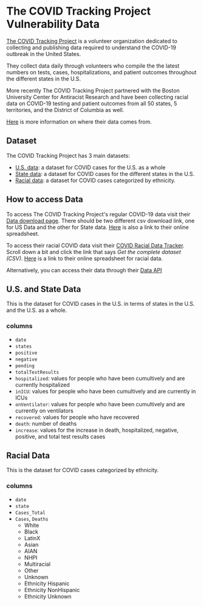 # The COVID Tracking Project Vulnerability Data

[The COVID Tracking Project](https://covidtracking.com/) is a volunteer organization dedicated to collecting and publishing data required to understand the COVID-19 outbreak in the United States. 

They collect data daily through volunteers who compile the the latest numbers on tests, cases, hospitalizations, and patient outcomes throughout the different states in the U.S. 

More recently The COVID Tracking Project partnered with the Boston University Center for Antiracist Research and have been collecting racial data on COVID-19 testing and patient outcomes from all 50 states, 5 territories, and the District of Columbia as well. 


[Here](https://covidtracking.com/about-data/sources) is more information on where their data comes from. 


## Dataset 

The COVID Tracking Project has 3 main datasets:

- [U.S. data](#us-and-state-data): a dataset for COVID cases for the U.S. as a whole
- [State data](#us-and-state-data): a dataset for COVID cases for the different states in the U.S. 
- [Racial data](#racial-data): a dataset for COVID cases categorized by ethnicity. 


## How to access Data
To access The COVID Tracking Project's regular COVID-19 data visit their [Data download page](https://covidtracking.com/data/download). There should be two different csv download link, one for US Data and the other for State data. [Here](https://docs.google.com/spreadsheets/u/2/d/e/2PACX-1vRwAqp96T9sYYq2-i7Tj0pvTf6XVHjDSMIKBdZHXiCGGdNC0ypEU9NbngS8mxea55JuCFuua1MUeOj5/pubhtml#) is also a link to their online spreadsheet. 

To access their racial COVID data visit their [COVID Racial Data Tracker](https://covidtracking.com/race). Scroll down a bit and click the link that says *Get the complete dataset (CSV)*. [Here](https://docs.google.com/spreadsheets/u/1/d/e/2PACX-1vR_xmYt4ACPDZCDJcY12kCiMiH0ODyx3E1ZvgOHB8ae1tRcjXbs_yWBOA4j4uoCEADVfC1PS2jYO68B/pubhtml#) is a link to their online spreadsheet for racial data. 

Alternatively, you can access their data through their [Data API](https://covidtracking.com/data/api)


## U.S. and State Data
This is the dataset for COVID cases in the U.S. in terms of states in the U.S. and the U.S. as a whole. 

### columns
- `date`
- `states`
- `positive`
-  `negative`
- `pending`
- `totalTestResults`
- `hospitalized`: values for people who have been cumultively and are currently hospitalized 
- `inICU`: values for people who have been cumultively and are currently in ICUs
- `onVentilator`: values for people who have been cumultively and are currently on ventilators
- `recovered`: values for people who have recovered 
- `death`: number of deaths
- `increase`: values for the increase in death, hospitalized, negative, positive, and total test results cases


## Racial Data
This is the dataset for COVID cases categorized by ethnicity. 

### columns
- `date`
- `state`
- `Cases_Total`
- `Cases`, `Deaths`
  - White
  - Black
  - LatinX
  - Asian
  - AIAN
  - NHPI
  - Multiracial
  - Other
  - Unknown
  - Ethnicity Hispanic
  - Ethnicity NonHispanic
  - Ethnicity Unknown
